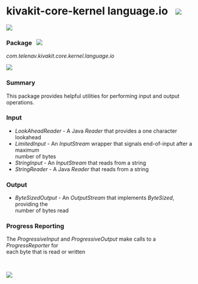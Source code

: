 # kivakit-core-kernel language.io &nbsp; ![](https://telenav.github.io/telenav-assets/images/icons/convert-32.png)

![](https://telenav.github.io/telenav-assets/images/separators/horizontal-line.png)

### Package &nbsp; ![](https://telenav.github.io/telenav-assets/images/icons/box-24.png)

*com.telenav.kivakit.core.kernel.language.io*

![](https://telenav.github.io/telenav-assets/images/separators/horizontal-line.png)

### Summary

This package provides helpful utilities for performing input and output operations.

### Input

* *LookAheadReader* - A Java *Reader* that provides a one character lookahead
* *LimitedInput* - An *InputStream* wrapper that signals end-of-input after a maximum  
  number of bytes
* *StringInput* - An *InputStream* that reads from a string
* *StringReader* - A Java *Reader* that reads from a string

### Output

* *ByteSizedOutput* - An *OutputStream* that implements *ByteSized*, providing the  
  number of bytes read

### Progress Reporting

The *ProgressiveInput* and *ProgressiveOutput* make calls to a *ProgressReporter* for  
each byte that is read or written

<br/>

![](https://telenav.github.io/telenav-assets/images/separators/horizontal-line.png)
